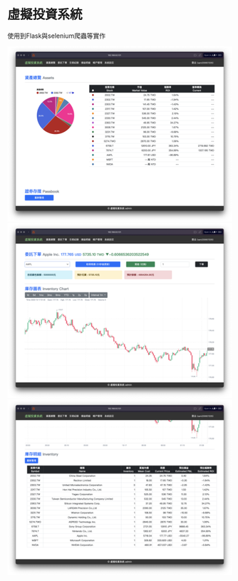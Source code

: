 # 虛擬投資系統
使用到Flask與selenium爬蟲等實作


![image](https://github.com/Sam20060720/emu_investment/blob/main/repoimg/sc1.png)
![image](https://github.com/Sam20060720/emu_investment/blob/main/repoimg/sc2.png)
![image](https://github.com/Sam20060720/emu_investment/blob/main/repoimg/sc3.png)
